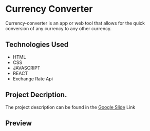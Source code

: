 # Currency Converter
Currency-converter is an app or web tool that allows for the quick conversion of any currency to any other currency.


## Technologies Used
  - HTML
  - CSS
  - JAVASCRIPT
  - REACT
  - Exchange Rate Api

## Project Decription. 
The project description can be found in the [Google Slide](https://docs.google.com/presentation/d/1AGeJ6OxdI9mK88rmOsbcbQWL7z5qhZte/edit?usp=sharing&ouid=104308480202929212890&rtpof=true&sd=true) Link


## Preview


